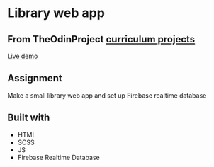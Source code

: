 # Library web app

## From TheOdinProject [curriculum projects](https://www.theodinproject.com/courses/javascript/lessons/library)
[Live demo](https://albibox.github.io/Library-web-app/)

## Assignment
Make a small library web app and set up Firebase realtime database

## Built with
- HTML
- SCSS
- JS
- Firebase Realtime Database